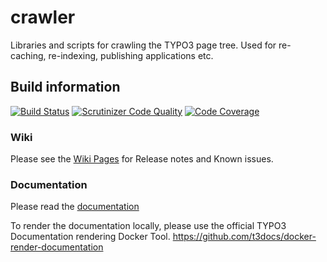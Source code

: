 # crawler
Libraries and scripts for crawling the TYPO3 page tree. Used for re-caching, re-indexing, publishing applications etc.

## Build information
[![Build Status](https://travis-ci.org/AOEpeople/crawler.svg?branch=TYPO3_7)](https://travis-ci.org/AOEpeople/crawler)
[![Scrutinizer Code Quality](https://scrutinizer-ci.com/g/AOEpeople/crawler/badges/quality-score.png?b=TYPO3_7)](https://scrutinizer-ci.com/g/AOEpeople/crawler/?branch=TYPO3_7)
[![Code Coverage](https://scrutinizer-ci.com/g/AOEpeople/crawler/badges/coverage.png?b=TYPO3_7)](https://scrutinizer-ci.com/g/AOEpeople/crawler/?branch=TYPO3_7)

### Wiki
Please see the [Wiki Pages](https://github.com/AOEpeople/crawler/wiki) for Release notes and Known issues.

### Documentation
Please read the [documentation](https://docs.typo3.org/typo3cms/extensions/crawler/)

To render the documentation locally, please use the official TYPO3 Documentation rendering Docker Tool.
<https://github.com/t3docs/docker-render-documentation>
